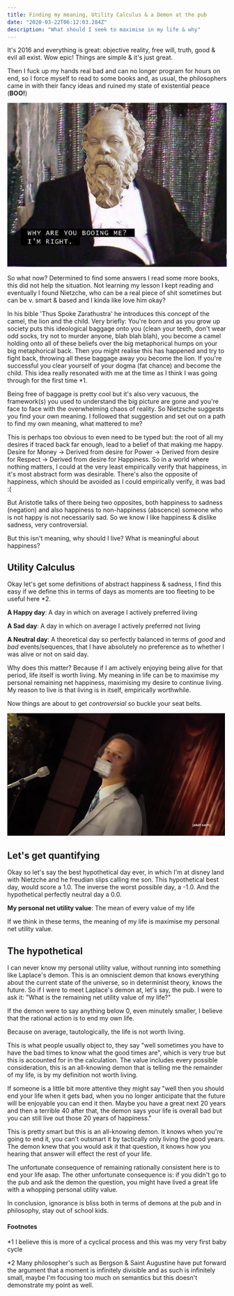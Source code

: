 ```yaml
---
title: Finding my meaning, Utility Calculus & a Demon at the pub
date: "2020-03-22T06:12:03.284Z"
description: "What should I seek to maximise in my life & why"
---
```

It's 2016 and everything is great: objective reality, free will, truth, good & evil all exist. Wow epic!
Things are simple & it's just great.

Then I fuck up my hands real bad and can no longer program for hours on end, so I force myself to read to some books and, as usual, the philosophers came in with their fancy 
ideas and ruined my state of existential peace (__BOO!__)

![fucking philosophers](socrates.png)

So what now? Determined to find some answers I read some more books, this did not help the situation. Not learning my lesson I kept reading 
and eventually I found Nietzche, who can be a real piece of shit sometimes but can be v. smart & based and I kinda like love him okay?

In his bible 'Thus Spoke Zarathustra' he introduces this concept of the camel, the lion and the child.
Very briefly: You're born and as you grow up society puts this ideological baggage onto you (clean your teeth, don't wear odd socks, try not to murder anyone, blah blah blah),
you become a camel holding onto all of these beliefs over the big metaphorical humps on your big metaphorical back. 
Then you might realise this has happened and try to fight back, throwing all these baggage away you become the lion. If you're successful you clear yourself of your dogma (fat chance) and become
the child. This idea really resonated with me at the time as I think I was going through for the first time *1.

Being free of baggage is pretty cool but it's also very vacuous, the framework(s) you used to understand the big picture are gone and you're face to face 
with the overwhelming chaos of reality. So Nietzsche suggests you find your own meaning. I followed that suggestion and set out on a path to find my own meaning, what mattered to me?
 
This is perhaps too obvious to even need to be typed but: the root of all my desires if traced back far enough, lead to a belief of that 
making me happy. Desire for Money -> Derived from desire for Power -> Derived from desire for Respect -> Derived from desire for Happiness.
So in a world where nothing matters, I could at the very least empirically verify that happiness, in it's most
abstract form was desirable. There's also the opposite of happiness, which should be avoided as I could empirically verify, it was bad :(

But Aristotle talks of there being two opposites, both happiness to sadness (negation) and also happiness to non-happiness (abscence) someone who
is not happy is not necessarily sad. So we know I like happiness & dislike sadness, very controversial.

But this isn't meaning, why should I live? What is meaningful about happiness?

## Utility Calculus

Okay let's get some definitions of abstract happiness & sadness, I find this easy if we define this in terms of days as moments are too fleeting to be useful here *2.

__A Happy day__: A day in which on average I actively preferred living

__A Sad day__: A day in which on average I actively preferred not living

__A Neutral day__: A theoretical day so perfectly balanced in terms of _good_ and _bad_ events/sequences, that I have absolutely no preference as to whether I was alive or not on said day.


Why does this matter? Because if I am actively enjoying being alive for that period, life itself is worth living. My meaning in life can be to maximise my personal remaining net happiness, 
maximising my desire to continue living. My reason to live is that living is in itself, empirically worthwhile.


 Now things are about to get _controversial_ so buckle your seat belts.

![Oh I'm saying it](eric.gif)

## Let's get quantifying

Okay so let's say the best hypothetical day ever, in which I'm at disney land with Nietzche and he freudian slips calling me son. This hypothetical best day, would score a 1.0.
The inverse the worst possible day, a -1.0. And the hypothetical perfectly neutral day a 0.0. 

__My personal net utility value__: The mean of every value of my life


If we think in these terms, the meaning of my life is maximise my personal net utility value. 

## The hypothetical

I can never know my personal utility value, without running into something like Laplace's demon. This is an omniscient demon that knows everything about the current state of the universe, so in determinist theory, knows the future. 
So if I were to meet Laplace's demon at, let's say, the pub. I were to ask it: 
"What is the remaining net utility value of my life?"

If the demon were to say anything below 0, even minutely smaller, I believe that the rational action is to end my own life.

Because on average, tautologically, the life is not worth living.

This is what people usually object to, they say "well sometimes you have to have the bad times to know what the good times are", which is very true but this is accounted for in the calculation. 
The value includes every possible consideration, this is an all-knowing demon that is telling me the remainder of my life, is by my definition not worth living.

If someone is a little bit more attentive they might say "well then you should end your life when it gets bad, when you no longer anticipate that the future will be enjoyable you can end it then. 
Maybe you have a great next 20 years and then a terrible 40 after that, the demon says your life is overall bad but you can still live out those 20 years of happiness."

This is pretty smart but this is an all-knowing demon. It knows when you're going to end it, you can't outsmart it by tactically only living the good years. 
The demon knew that you would ask it that question, it knows how you hearing that answer will effect the rest of your life. 

The unfortunate consequence of remaining rationally consistent here is to end your life asap. The other unfortunate consequence is: if you didn't go to the pub and ask the demon the question, you might have
lived a great life with a whopping personal utility value.
 
In conclusion, ignorance is bliss both in terms of demons at the pub and in philosophy, stay out of school kids.


#### Footnotes
*1 I believe this is more of a cyclical process and this was my very first baby cycle

*2 Many philosopher's such as Bergson & Saint Augustine have put forward the argument that a moment is infinitely divisible and as such is infinitely small, maybe I'm focusing
too much on semantics but this doesn't demonstrate my point as well.